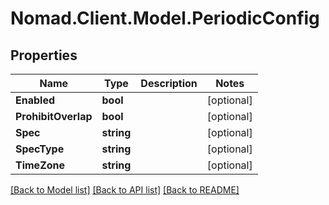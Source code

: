 # Nomad.Client.Model.PeriodicConfig

## Properties

Name | Type | Description | Notes
------------ | ------------- | ------------- | -------------
**Enabled** | **bool** |  | [optional] 
**ProhibitOverlap** | **bool** |  | [optional] 
**Spec** | **string** |  | [optional] 
**SpecType** | **string** |  | [optional] 
**TimeZone** | **string** |  | [optional] 

[[Back to Model list]](../README.md#documentation-for-models) [[Back to API list]](../README.md#documentation-for-api-endpoints) [[Back to README]](../README.md)

